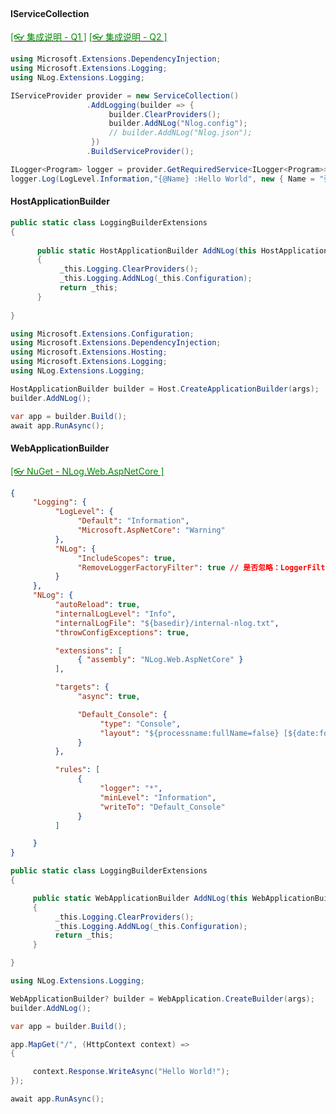 <br/>

<!-- tabs:start -->

#### **IServiceCollection**

[<span style='color:#008B00'>[👓 集成说明 - Q1 ]</span>](https://github.com/NLog/NLog.Extensions.Logging/wiki/NLog-configuration-with-appsettings.json ':target=_blank') [<span style='color:#008B00'>[👓 集成说明 - Q2 ]</span>](https://github.com/NLog/NLog/wiki/Environment-specific-NLog-Logging-Configuration ':target=_blank')

```csharp
using Microsoft.Extensions.DependencyInjection;
using Microsoft.Extensions.Logging;
using NLog.Extensions.Logging;

IServiceProvider provider = new ServiceCollection()
                 .AddLogging(builder => {
                      builder.ClearProviders();
                      builder.AddNLog("Nlog.config");
                      // builder.AddNLog("Nlog.json");
                  })
                 .BuildServiceProvider();

ILogger<Program> logger = provider.GetRequiredService<ILogger<Program>>();
logger.Log(LogLevel.Information,"{@Name} :Hello World", new { Name = "张三", Age = 20 });


```



#### **HostApplicationBuilder**

```csharp
public static class LoggingBuilderExtensions
{
    
      public static HostApplicationBuilder AddNLog(this HostApplicationBuilder _this)
      {
           _this.Logging.ClearProviders();
           _this.Logging.AddNLog(_this.Configuration);
           return _this;
      }
    
}


```

```csharp
using Microsoft.Extensions.Configuration;
using Microsoft.Extensions.DependencyInjection;
using Microsoft.Extensions.Hosting;
using Microsoft.Extensions.Logging;
using NLog.Extensions.Logging;

HostApplicationBuilder builder = Host.CreateApplicationBuilder(args);
builder.AddNLog();

var app = builder.Build();
await app.RunAsync();


```



#### **WebApplicationBuilder**

[<span style='color:#008B00'>[👓 NuGet - NLog.Web.AspNetCore ]</span>](https://github.com/NLog/NLog.Web ':target=_blank')

```json
{
     "Logging": {
          "LogLevel": {
               "Default": "Information",
               "Microsoft.AspNetCore": "Warning"
          },
          "NLog": {
               "IncludeScopes": true,
               "RemoveLoggerFactoryFilter": true // 是否忽略：LoggerFilterOptions
          }
     },
     "NLog": {
          "autoReload": true,
          "internalLogLevel": "Info",
          "internalLogFile": "${basedir}/internal-nlog.txt",
          "throwConfigExceptions": true,

          "extensions": [
               { "assembly": "NLog.Web.AspNetCore" }
          ],

          "targets": {
               "async": true,

               "Default_Console": {
                    "type": "Console",
                    "layout": "${processname:fullName=false} [${date:format=yyyy-MM-dd HH\\:mm\\:ss}] ${MicrosoftConsoleLayout}"
               }
          },

          "rules": [
               {
                    "logger": "*",
                    "minLevel": "Information",
                    "writeTo": "Default_Console"
               }
          ]

     }
}


```

```csharp
public static class LoggingBuilderExtensions
{

     public static WebApplicationBuilder AddNLog(this WebApplicationBuilder _this)
     {
          _this.Logging.ClearProviders();
          _this.Logging.AddNLog(_this.Configuration);
          return _this;
     }

}


```

```csharp
using NLog.Extensions.Logging;

WebApplicationBuilder? builder = WebApplication.CreateBuilder(args);
builder.AddNLog();

var app = builder.Build();

app.MapGet("/", (HttpContext context) =>
{

     context.Response.WriteAsync("Hello World!");
});

await app.RunAsync();


```





<!-- tabs:end -->





